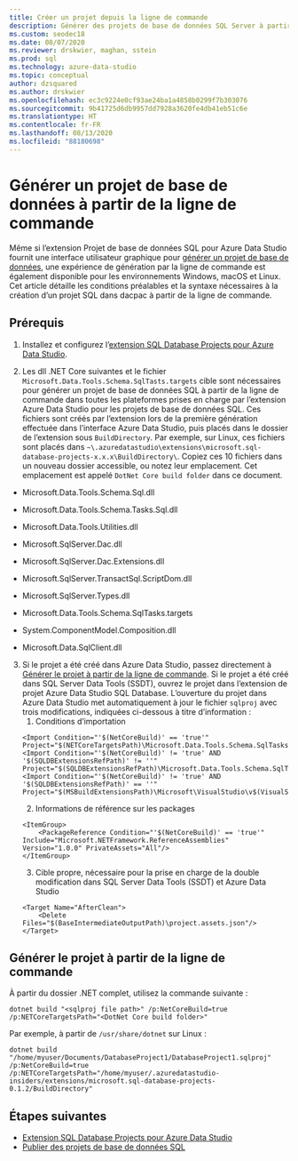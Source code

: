 ```yaml
---
title: Créer un projet depuis la ligne de commande
description: Générer des projets de base de données SQL Server à partir de la ligne de commande
ms.custom: seodec18
ms.date: 08/07/2020
ms.reviewer: drskwier, maghan, sstein
ms.prod: sql
ms.technology: azure-data-studio
ms.topic: conceptual
author: dzsquared
ms.author: drskwier
ms.openlocfilehash: ec3c9224e0cf93ae24ba1a4858b0299f7b303076
ms.sourcegitcommit: 9b41725d6db9957dd7928a3620fe4db41eb51c6e
ms.translationtype: HT
ms.contentlocale: fr-FR
ms.lasthandoff: 08/13/2020
ms.locfileid: "88180698"
---
```

# <a name="build-a-database-project-from-command-line"></a>Générer un projet de base de données à partir de la ligne de commande

Même si l’extension Projet de base de données SQL pour Azure Data Studio fournit une interface utilisateur graphique pour [générer un projet de base de données](sql-database-project-extension-build.md), une expérience de génération par la ligne de commande est également disponible pour les environnements Windows, macOS et Linux. Cet article détaille les conditions préalables et la syntaxe nécessaires à la création d’un projet SQL dans dacpac à partir de la ligne de commande.

## <a name="prerequisites"></a>Prérequis
1. Installez et configurez l’[extension SQL Database Projects pour Azure Data Studio](sql-database-project-extension.md).

2. Les dll .NET Core suivantes et le fichier `Microsoft.Data.Tools.Schema.SqlTasts.targets` cible sont nécessaires pour générer un projet de base de données SQL à partir de la ligne de commande dans toutes les plateformes prises en charge par l’extension Azure Data Studio pour les projets de base de données SQL. Ces fichiers sont créés par l’extension lors de la première génération effectuée dans l’interface Azure Data Studio, puis placés dans le dossier de l’extension sous `BuildDirectory`.  Par exemple, sur Linux, ces fichiers sont placés dans `~\.azuredatastudio\extensions\microsoft.sql-database-projects-x.x.x\BuildDirectory\`.  Copiez ces 10 fichiers dans un nouveau dossier accessible, ou notez leur emplacement.  Cet emplacement est appelé `DotNet Core build folder` dans ce document.
- Microsoft.Data.Tools.Schema.Sql.dll

- Microsoft.Data.Tools.Schema.Tasks.Sql.dll

- Microsoft.Data.Tools.Utilities.dll 

- Microsoft.SqlServer.Dac.dll 

- Microsoft.SqlServer.Dac.Extensions.dll 

- Microsoft.SqlServer.TransactSql.ScriptDom.dll 

- Microsoft.SqlServer.Types.dll 

- Microsoft.Data.Tools.Schema.SqlTasks.targets 

- System.ComponentModel.Composition.dll 

- Microsoft.Data.SqlClient.dll 


3. Si le projet a été créé dans Azure Data Studio, passez directement à [Générer le projet à partir de la ligne de commande](#build-the-project-from-the-command-line). Si le projet a été créé dans SQL Server Data Tools (SSDT), ouvrez le projet dans l’extension de projet Azure Data Studio SQL Database.  L’ouverture du projet dans Azure Data Studio met automatiquement à jour le fichier `sqlproj` avec trois modifications, indiquées ci-dessous à titre d’information :
    1. Conditions d’importation 
    ```
    <Import Condition="'$(NetCoreBuild)' == 'true'" Project="$(NETCoreTargetsPath)\Microsoft.Data.Tools.Schema.SqlTasks.targets"/> 
    <Import Condition="'$(NetCoreBuild)' != 'true' AND '$(SQLDBExtensionsRefPath)' != ''" Project="$(SQLDBExtensionsRefPath)\Microsoft.Data.Tools.Schema.SqlTasks.targets"/> 
    <Import Condition="'$(NetCoreBuild)' != 'true' AND '$(SQLDBExtensionsRefPath)' == ''" Project="$(MSBuildExtensionsPath)\Microsoft\VisualStudio\v$(VisualStudioVersion)\SSDT\Microsoft.Data.Tools.Schema.SqlTasks.targets"/> 
    ```
    2. Informations de référence sur les packages
    ```
    <ItemGroup> 
        <PackageReference Condition="'$(NetCoreBuild)' == 'true'" Include="Microsoft.NETFramework.ReferenceAssemblies" Version="1.0.0" PrivateAssets="All"/> 
    </ItemGroup> 
    ```
    3. Cible propre, nécessaire pour la prise en charge de la double modification dans SQL Server Data Tools (SSDT) et Azure Data Studio
    ```
    <Target Name="AfterClean"> 
        <Delete Files="$(BaseIntermediateOutputPath)\project.assets.json"/> 
    </Target> 
    ```

## <a name="build-the-project-from-the-command-line"></a>Générer le projet à partir de la ligne de commande
À partir du dossier .NET complet, utilisez la commande suivante :
```
dotnet build "<sqlproj file path>" /p:NetCoreBuild=true /p:NETCoreTargetsPath="<DotNet Core build folder>"
```
Par exemple, à partir de `/usr/share/dotnet` sur Linux :
```
dotnet build "/home/myuser/Documents/DatabaseProject1/DatabaseProject1.sqlproj" /p:NetCoreBuild=true /p:NETCoreTargetsPath="/home/myuser/.azuredatastudio-insiders/extensions/microsoft.sql-database-projects-0.1.2/BuildDirectory"  
```
## <a name="next-steps"></a>Étapes suivantes

- [Extension SQL Database Projects pour Azure Data Studio](sql-database-project-extension.md)
- [Publier des projets de base de données SQL](sql-database-project-extension-build.md#publish-a-database-project)
